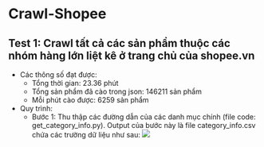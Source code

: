 # Crawl-Shopee
## Test 1:  Crawl tất cả các sản phẩm thuộc các nhóm hàng lớn liệt kê ở trang chủ của shopee.vn
- Các thông số đạt được:
    - Tổng thời gian: 23.36 phút
    - Tổng sản phẩm đã cào trong json: 146211 sản phẩm
    - Mỗi phút cào được: 6259 sản phẩm
- Quy trình:
    - Bước 1: Thu thập các đường dẫn của các danh mục chính (file code: get_category_info.py). Output của bước này là file category_info.csv chứa các trường dữ liệu như sau:
      <img src="[link_anh_cua_ban](https://imgur.com/a/Rp21PaO)https://imgur.com/a/Rp21PaO">
